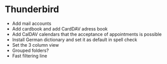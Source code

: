 # Thunderbird

- Add mail accounts
- Add cardbook and add CardDAV adress book
- Add CalDAV calendars that the acceptance of appointments is possible
- Install German dictionary and set it as default in spell check
- Set the 3 column view
- Grouped folders?
- Fast filtering line
